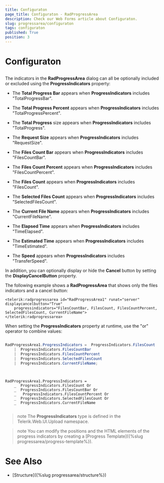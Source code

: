 ```yaml
---
title: Configuraton
page_title: Configuraton - RadProgressArea
description: Check our Web Forms article about Configuraton.
slug: progressarea/configuraton
tags: configuraton
published: True
position: 3
---
```


# Configuraton



## 

The indicators in the **RadProgressArea** dialog can all be optionally included or excluded using the **ProgressIndicators** property:

* The **Total Progress Bar** appears when **ProgressIndicators** includes "TotalProgressBar".

* The **Total Progress Percent** appears when **ProgressIndicators** includes "TotalProgressPercent".

* The **Total Progress** size appears when **ProgressIndicators** includes "TotalProgress".

* The **Request Size** appears when **ProgressIndicators** includes "RequestSize".

* The **Files Count Bar** appears when **ProgressIndicators** includes "FilesCountBar".

* The **Files Count Percent** appears when **ProgressIndicators** includes "FilesCountPercent".

* The **Files Count** appears when **ProgressIndicators** includes "FilesCount".

* The **Selected Files Count** appears when **ProgressIndicators** includes "SelectedFilesCount".

* The **Current File Name** appears when **ProgressIndicators** includes "CurrentFileName".

* The **Elapsed Time** appears when **ProgressIndicators** includes "TimeElapsed".

* The **Estimated Time** appears when **ProgressIndicators** includes "TimeEstimated".

* The **Speed** appears when **ProgressIndicators** includes "TransferSpeed".

In addition, you can optionally display or hide the **Cancel** button by setting the **DisplayCancelButton** property.

The following example shows a **RadProgressArea** that shows only the files indicators and a cancel button:

````ASPNET
<telerik:radprogressarea id="RadProgressArea1" runat="server" displaycancelbutton="True"
    progressindicators="FilesCountBar, FilesCount, FilesCountPercent, SelectedFilesCount, CurrentFileName">
</telerik:radprogressarea>
````



When setting the **ProgressIndicators** property at runtime, use the "or" operator to combine values:





````C#
	     
RadProgressArea1.ProgressIndicators =  ProgressIndicators.FilesCount 
    |  ProgressIndicators.FilesCountBar 
    |  ProgressIndicators.FilesCountPercent 
    |  ProgressIndicators.SelectedFilesCount 
    |  ProgressIndicators.CurrentFileName;
				
````
````VB.NET
	     
RadProgressArea1.ProgressIndicators = 
    _  ProgressIndicators.FilesCount Or 
    _  ProgressIndicators.FilesCountBar Or 
    _   ProgressIndicators.FilesCountPercent Or 
    _  ProgressIndicators.SelectedFilesCount Or 
    _  ProgressIndicators.CurrentFileName
				
````


>note The **ProgressIndicators** type is defined in the Telerik.Web.UI.Upload namespace.
>


>note You can modify the positions and the HTML elements of the progress indicators by creating a [Progress Template]({%slug progressarea/progress-template%}).
>


# See Also

 * [Structure]({%slug progressarea/structure%})
